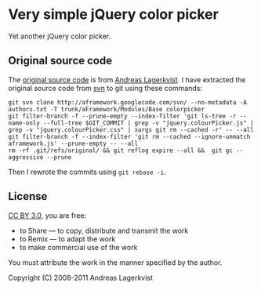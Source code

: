 # Very simple jQuery color picker

Yet another jQuery color picker.

## Original source code

The [original source code](http://andreaslagerkvist.com/jquery/colour-picker/) is from [Andreas Lagerkvist](http://andreaslagerkvist.com/).
I have extracted the original source code from [svn](http://code.google.com/p/aframework/source/browse/trunk/aFramework/Modules/Base/jquery.colourPicker.js) to git using these commands:

    git svn clone http://aframework.googlecode.com/svn/ --no-metadata -A authors.txt -T trunk/aFramework/Modules/Base colorpicker
    git filter-branch -f --prune-empty --index-filter 'git ls-tree -r --name-only --full-tree $GIT_COMMIT | grep -v "jquery.colourPicker.js" | grep -v "jquery.colourPicker.css" | xargs git rm --cached -r' -- --all
    git filter-branch -f --index-filter 'git rm --cached --ignore-unmatch aframework.js' --prune-empty -- --all
    rm -rf .git/refs/original/ && git reflog expire --all &&  git gc --aggressive --prune

Then I rewrote the commits using `git rebase -i`.

## License

[CC BY 3.0](http://creativecommons.org/licenses/by/3.0/), you are free:

- to Share — to copy, distribute and transmit the work
- to Remix — to adapt the work
- to make commercial use of the work

You must attribute the work in the manner specified by the author.

Copyright (C) 2008-2011 Andreas Lagerkvist
